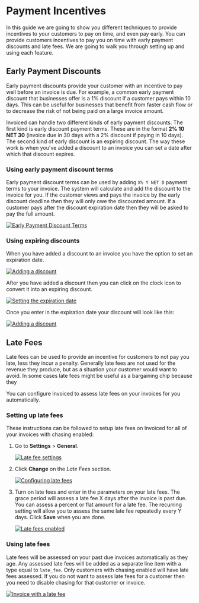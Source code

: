 # Payment Incentives

In this guide we are going to show you different techniques to provide incentives to your customers to pay on time, and even pay early. You can provide customers incentives to pay you on time with early payment discounts and late fees. We are going to walk you through setting up and using each feature.

## Early Payment Discounts

Early payment discounts provide your customer with an incentive to pay well before an invoice is due. For example, a common early payment discount that businesses offer is a 1% discount if a customer pays within 10 days. This can be useful for businesses that benefit from faster cash flow or to decrease the risk of not being paid on a large invoice amount.

Invoiced can handle two different kinds of early payment discounts. The first kind is early discount payment terms. These are in the format **2% 10 NET 30** (invoice due in 30 days with a 2% discount if paying in 10 days). The second kind of early discount is an expiring discount. The way these work is when you've added a discount to an invoice you can set a date after which that discount expires.

### Using early payment discount terms

Early payment discount terms can be used by adding `X% Y NET D` payment terms to your invoice. The system will calculate and add the discount to the invoice for you. If the customer views and pays the invoice by the early discount deadline then they will only owe the discounted amount. If a customer pays after the discount expiration date then they will be asked to pay the full amount.

[![Early Payment Discount Terms](../img/early-payment-discount-terms.png)](../img/early-payment-discount-terms.png)

### Using expiring discounts

When you have added a discount to an invoice you have the option to set an expiration date.

[![Adding a discount](../img/expiring-discount-1.png)](../img/expiring-discount-1.png)

After you have added a discount then you can click on the clock icon to convert it into an expiring discount.

[![Setting the expiration date](../img/expiring-discount-2.png)](../img/expiring-discount-2.png)

Once you enter in the expiration date your discount will look like this:

[![Adding a discount](../img/expiring-discount-3.png)](../img/expiring-discount-3.png)

## Late Fees

Late fees can be used to provide an incentive for customers to not pay you late, less they incur a penalty. Generally late fees are not used for the revenue they produce, but as a situation your customer would want to avoid. In some cases late fees might be useful as a bargaining chip because they 

You can configure Invoiced to assess late fees on your invoices for you automatically.

### Setting up late fees

These instructions can be followed to setup late fees on Invoiced for all of your invoices with chasing enabled:

1. Go to **Settings** > **General**.

   [![Late fee settings](../img/late-fees-1.png)](../img/late-fees-1.png)

2. Click **Change** on the *Late Fees* section.

   [![Configuring late fees](../img/late-fees-2.png)](../img/late-fees-2.png)

3. Turn on late fees and enter in the parameters on your late fees. The grace period will assess a late fee X days after the invoice is past due. You can assess a percent or flat amount for a late fee. The recurring setting will allow you to assess the same late fee repeatedly every Y days. Click **Save** when you are done.

   [![Late fees enabled](../img/late-fees-3.png)](../img/late-fees-3.png)

### Using late fees

Late fees will be assessed on your past due invoices automatically as they age. Any assessed late fees will be added as a separate line item with a type equal to `late_fee`. Only customers with chasing enabled will have late fees assessed. If you do not want to assess late fees for a customer then you need to disable chasing for that customer or invoice.

[![Invoice with a late fee](../img/invoice-with-late-fee.png)](../img/invoice-with-late-fee.png)